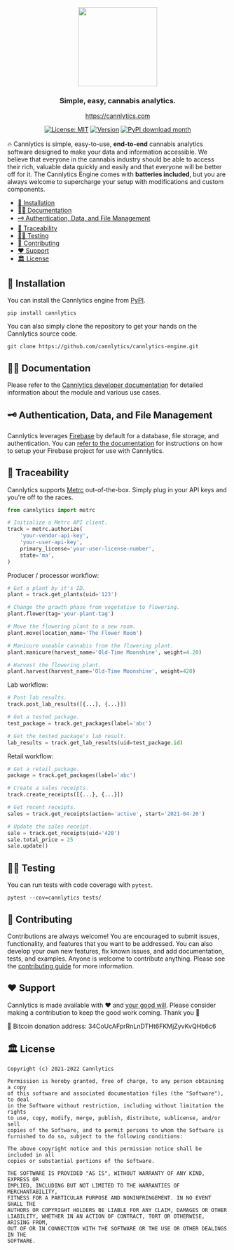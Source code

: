 <div align="center" style="text-align:center; margin-top:1rem; margin-bottom: 1rem;">
  <img style="height:180px" alt="" src="https://firebasestorage.googleapis.com/v0/b/cannlytics.appspot.com/o/public%2Fimages%2Flogos%2Fcannlytics-engine-logo.png?alt=media&token=85e11a96-ac74-479d-a69b-e61a3a47b4d2">
  <div style="margin-top:0.5rem;">
    <h3>Simple, easy, cannabis analytics.</h3>
  </div>

<https://cannlytics.com>

[![License: MIT](https://img.shields.io/badge/License-MIT-darkgreen.svg)](https://opensource.org/licenses/MIT)
[![Version](https://img.shields.io/pypi/v/cannlytics.svg)](https://pypi.org/project/cannlytics)
[![PyPI download month](https://img.shields.io/pypi/dm/cannlytics.svg)](https://pypi.python.org/pypi/cannlytics/)

</div>

🔥 Cannlytics is simple, easy-to-use, **end-to-end** cannabis analytics software designed to make your data and information accessible. We believe that everyone in the cannabis industry should be able to access their rich, valuable data quickly and easily and that everyone will be better off for it. The Cannlytics Engine comes with **batteries included**, but you are always welcome to supercharge your setup with modifications and custom components.

- [🚀 Installation](#installation)
- [👩‍🏫 Documentation](#documentation)
- [🗝️ Authentication, Data, and File Management](#development)
- [🧐 Traceability](#automation)
- [👩‍🔬 Testing](#testing)
- [🤝 Contributing](#contributing)
- [❤️ Support](#support)
- [🏛️ License](#license)

## 🚀 Installation <a name="installation"></a>

You can install the Cannlytics engine from [PyPI](https://pypi.org/project/cannlytics/).

```shell
pip install cannlytics
```

You can also simply clone the repository to get your hands on the Cannlytics source code.

```shell
git clone https://github.com/cannlytics/cannlytics-engine.git
```

## 👩‍🏫 Documentation <a name="documentation"></a>

Please refer to the [Cannlytics developer documentation](https://docs.cannlytics.com/developers/development/) for detailed information about the module and various use cases.

## 🗝️ Authentication, Data, and File Management

Cannlytics leverages [Firebase](https://console.firebase.google.com/) by default for a database, file storage, and authentication. You can [refer to the documentation](https://docs.cannlytics.com/cannlytics/firebase/firebase/) for instructions on how to setup your Firebase project for use with Cannlytics.

## 🧐 Traceability <a name="traceability"></a>

Cannlytics supports [Metrc](https://api-ca.metrc.com/Documentation) out-of-the-box. Simply plug in your API keys and you're off to the races.

```py
from cannlytics import metrc

# Initialize a Metrc API client.
track = metrc.authorize(
    'your-vendor-api-key',
    'your-user-api-key',
    primary_license='your-user-license-number',
    state='ma',
)
```

Producer / processor workflow:

```py
# Get a plant by it's ID.
plant = track.get_plants(uid='123')

# Change the growth phase from vegetative to flowering.
plant.flower(tag='your-plant-tag')

# Move the flowering plant to a new room.
plant.move(location_name='The Flower Room')

# Manicure useable cannabis from the flowering plant.
plant.manicure(harvest_name='Old-Time Moonshine', weight=4.20)

# Harvest the flowering plant.
plant.harvest(harvest_name='Old-Time Moonshine', weight=420)
```

Lab workflow:

```py
# Post lab results.
track.post_lab_results([{...}, {...}])

# Get a tested package.
test_package = track.get_packages(label='abc')

# Get the tested package's lab result.
lab_results = track.get_lab_results(uid=test_package.id)
```

Retail workflow:

```py
# Get a retail package.
package = track.get_packages(label='abc')

# Create a sales receipts.
track.create_receipts([{...}, {...}])

# Get recent receipts.
sales = track.get_receipts(action='active', start='2021-04-20')

# Update the sales receipt.
sale = track.get_receipts(uid='420')
sale.total_price = 25
sale.update()
```

## 👩‍🔬 Testing <a name="testing"></a>

You can run tests with code coverage with `pytest`.

```
pytest --cov=cannlytics tests/
```

## 🤝 Contributing <a name="contributing"></a>

Contributions are always welcome! You are encouraged to submit issues, functionality, and features that you want to be addressed. You can also develop your own new features, fix known issues, and add documentation, tests, and examples. Anyone is welcome to contribute anything. Please see the [contributing guide](https://docs.cannlytics.com/developers/contributing) for more information.

## ❤️ Support <a name="support"></a>

Cannlytics is made available with ❤️ and <a href="https://opencollective.com/cannlytics-company">your good will</a>. Please consider making a contribution to keep the good work coming. Thank you 🙏

🥞 Bitcoin donation address: 34CoUcAFprRnLnDTHt6FKMjZyvKvQHb6c6

## 🏛️ License <a name="license"></a>

```
Copyright (c) 2021-2022 Cannlytics

Permission is hereby granted, free of charge, to any person obtaining a copy
of this software and associated documentation files (the "Software"), to deal
in the Software without restriction, including without limitation the rights
to use, copy, modify, merge, publish, distribute, sublicense, and/or sell
copies of the Software, and to permit persons to whom the Software is
furnished to do so, subject to the following conditions:

The above copyright notice and this permission notice shall be included in all
copies or substantial portions of the Software.

THE SOFTWARE IS PROVIDED "AS IS", WITHOUT WARRANTY OF ANY KIND, EXPRESS OR
IMPLIED, INCLUDING BUT NOT LIMITED TO THE WARRANTIES OF MERCHANTABILITY,
FITNESS FOR A PARTICULAR PURPOSE AND NONINFRINGEMENT. IN NO EVENT SHALL THE
AUTHORS OR COPYRIGHT HOLDERS BE LIABLE FOR ANY CLAIM, DAMAGES OR OTHER
LIABILITY, WHETHER IN AN ACTION OF CONTRACT, TORT OR OTHERWISE, ARISING FROM,
OUT OF OR IN CONNECTION WITH THE SOFTWARE OR THE USE OR OTHER DEALINGS IN THE
SOFTWARE.
```
